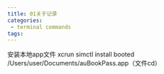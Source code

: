 ```yaml
---
title: 01关于记录
categories:
 - terminal commands
tags:
---
```



安装本地app文件
xcrun simctl install booted /Users/user/Documents/auBookPass.app（文件cd）

